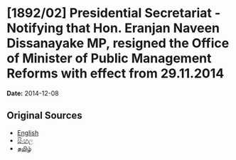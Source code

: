# [1892/02] Presidential Secretariat - Notifying that Hon. Eranjan Naveen Dissanayake MP, resigned the Office of Minister of Public Management Reforms with effect from 29.11.2014

**Date:** 2014-12-08

## Original Sources

- [English](https://documents.gov.lk/view/extra-gazettes/2014/12/1892-02_E.pdf)
- [සිංහල](https://documents.gov.lk/view/extra-gazettes/2014/12/1892-02_S.pdf)
- [தமிழ்](https://documents.gov.lk/view/extra-gazettes/2014/12/1892-02_T.pdf)
